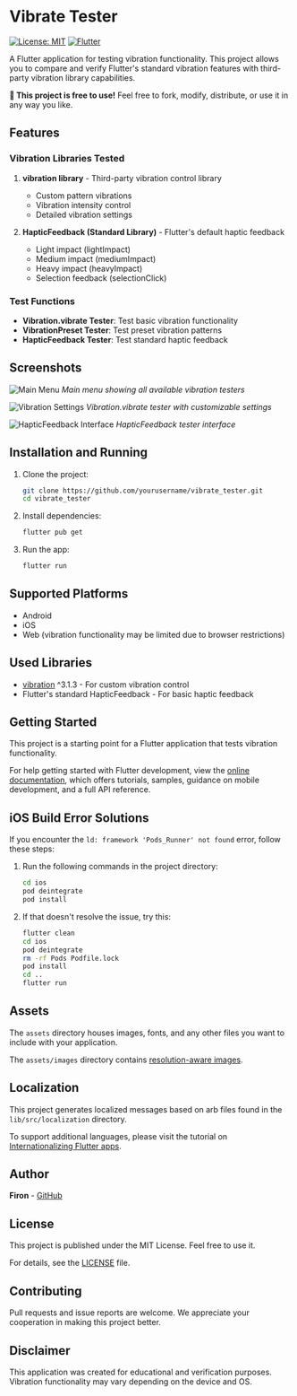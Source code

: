 # Vibrate Tester

[![License: MIT](https://img.shields.io/badge/License-MIT-yellow.svg)](https://opensource.org/licenses/MIT)
[![Flutter](https://img.shields.io/badge/Flutter-3.27.3-blue.svg)](https://flutter.dev)

A Flutter application for testing vibration functionality. This project allows you to compare and verify Flutter's standard vibration features with third-party vibration library capabilities.

**🎉 This project is free to use!** Feel free to fork, modify, distribute, or use it in any way you like.

## Features

### Vibration Libraries Tested

1. **vibration library** - Third-party vibration control library
   - Custom pattern vibrations
   - Vibration intensity control
   - Detailed vibration settings

2. **HapticFeedback (Standard Library)** - Flutter's default haptic feedback
   - Light impact (lightImpact)
   - Medium impact (mediumImpact)
   - Heavy impact (heavyImpact)
   - Selection feedback (selectionClick)

### Test Functions

- **Vibration.vibrate Tester**: Test basic vibration functionality
- **VibrationPreset Tester**: Test preset vibration patterns
- **HapticFeedback Tester**: Test standard haptic feedback

## Screenshots

![Main Menu](./assets/images/1.jpg)
*Main menu showing all available vibration testers*

![Vibration Settings](./assets/images/2.jpg)
*Vibration.vibrate tester with customizable settings*

![HapticFeedback Interface](./assets/images/3.jpg)
*HapticFeedback tester interface*

## Installation and Running

1. Clone the project:
   ```bash
   git clone https://github.com/yourusername/vibrate_tester.git
   cd vibrate_tester
   ```

2. Install dependencies:
   ```bash
   flutter pub get
   ```

3. Run the app:
   ```bash
   flutter run
   ```

## Supported Platforms

- Android
- iOS
- Web (vibration functionality may be limited due to browser restrictions)

## Used Libraries

- [vibration](https://pub.dev/packages/vibration) ^3.1.3 - For custom vibration control
- Flutter's standard HapticFeedback - For basic haptic feedback

## Getting Started

This project is a starting point for a Flutter application that tests vibration functionality.

For help getting started with Flutter development, view the
[online documentation](https://docs.flutter.dev), which offers tutorials,
samples, guidance on mobile development, and a full API reference.

## iOS Build Error Solutions

If you encounter the `ld: framework 'Pods_Runner' not found` error, follow these steps:

1. Run the following commands in the project directory:
   ```bash
   cd ios
   pod deintegrate
   pod install
   ```

2. If that doesn't resolve the issue, try this:
   ```bash
   flutter clean
   cd ios
   pod deintegrate
   rm -rf Pods Podfile.lock
   pod install
   cd ..
   flutter run
   ```

## Assets

The `assets` directory houses images, fonts, and any other files you want to
include with your application.

The `assets/images` directory contains [resolution-aware
images](https://flutter.dev/to/resolution-aware-images).

## Localization

This project generates localized messages based on arb files found in
the `lib/src/localization` directory.

To support additional languages, please visit the tutorial on
[Internationalizing Flutter apps](https://flutter.dev/to/internationalization).

## Author

**Firon** - [GitHub](https://github.com/firon)

## License

This project is published under the MIT License. Feel free to use it.

For details, see the [LICENSE](LICENSE) file.

## Contributing

Pull requests and issue reports are welcome. We appreciate your cooperation in making this project better.

## Disclaimer

This application was created for educational and verification purposes. Vibration functionality may vary depending on the device and OS.
